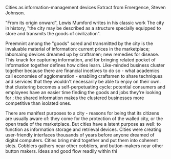 Cities as information-management devices
Extract from Emergence, Steven Johnson.

"From its origin onward", Lewis Mumford writes in his classic work The city in history, "the city may be described as a structure specially equipped to store and transmits the goods of civilization". 

Preemnint among the "goods" sored and transmitted by the city is the invaluable material of information: current prices in the marketplace; laborsaing devices dreamed up by craftsmen; new remedies for disease. This knack for capturing information, and for  bringing related pocket of information together defines how cities learn. Like-minded business cluster together because there are financial incetives to do so - what academics call economies of agglomeration - enabling craftsmen to share techniques and services that they wouldn't necessarily be able to enjoy on their own. that clustering becomes a self-perpetuating cycle: potential consumers and employees have an easier time finding the goods and jobs they're looking for ; the shared information makes the clustered businesses more competitive than isolated ones.

There are manifest purposes to a city - reasons for being that its citizens are usually aware of: they come for the protection of the walled city, or the open trade of the marketplace. But cities have a latent purpose as well: to function as information storage  and retrieval devices. Cities were creating user-friendly interfaces thousands of years before anyone dreamed of digital computers. Cities bring mind together and put them into coherent slots. Cobblers gathers near other cobblers, and button-makers near other button makers. Ideas and good flow readily within thi
